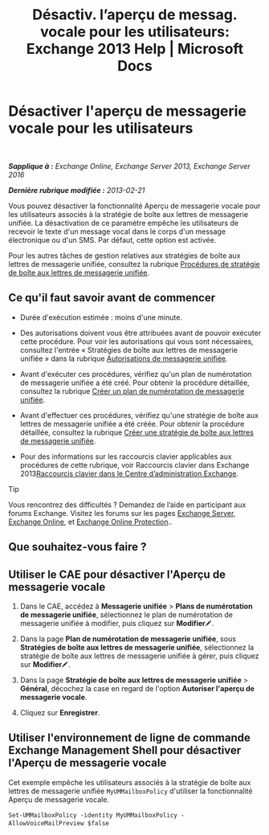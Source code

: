 ﻿---
title: "Désactiv. l’aperçu de messag. vocale pour les utilisateurs: Exchange 2013 Help | Microsoft Docs"
TOCTitle: Désactiver l'aperçu de messagerie vocale pour les utilisateurs
ms:assetid: 362fed13-3a9c-4111-bfa4-8c45ab6a3a01
ms:mtpsurl: https://technet.microsoft.com/fr-fr/library/Dd335199(v=EXCHG.150)
ms:contentKeyID: 51407176
ms.date: 05/23/2018
mtps_version: v=EXCHG.150
ms.translationtype: MT
---

# Désactiver l'aperçu de messagerie vocale pour les utilisateurs

 

_**Sapplique à :** Exchange Online, Exchange Server 2013, Exchange Server 2016_

_**Dernière rubrique modifiée :** 2013-02-21_

Vous pouvez désactiver la fonctionnalité Aperçu de messagerie vocale pour les utilisateurs associés à la stratégie de boîte aux lettres de messagerie unifiée. La désactivation de ce paramètre empêche les utilisateurs de recevoir le texte d'un message vocal dans le corps d'un message électronique ou d'un SMS. Par défaut, cette option est activée.

Pour les autres tâches de gestion relatives aux stratégies de boîte aux lettres de messagerie unifiée, consultez la rubrique [Procédures de stratégie de boîte aux lettres de messagerie unifiée](um-mailbox-policy-procedures-exchange-2013-help.md).

## Ce qu'il faut savoir avant de commencer

  - Durée d'exécution estimée : moins d'une minute.

  - Des autorisations doivent vous être attribuées avant de pouvoir exécuter cette procédure. Pour voir les autorisations qui vous sont nécessaires, consultez l'entrée « Stratégies de boîte aux lettres de messagerie unifiée » dans la rubrique [Autorisations de messagerie unifiée](unified-messaging-permissions-exchange-2013-help.md).

  - Avant d'exécuter ces procédures, vérifiez qu'un plan de numérotation de messagerie unifiée a été créé. Pour obtenir la procédure détaillée, consultez la rubrique [Créer un plan de numérotation de messagerie unifiée](create-a-um-dial-plan-exchange-2013-help.md).

  - Avant d'effectuer ces procédures, vérifiez qu'une stratégie de boîte aux lettres de messagerie unifiée a été créée. Pour obtenir la procédure détaillée, consultez la rubrique [Créer une stratégie de boîte aux lettres de messagerie unifiée](create-a-um-mailbox-policy-exchange-2013-help.md).

  - Pour des informations sur les raccourcis clavier applicables aux procédures de cette rubrique, voir Raccourcis clavier dans Exchange 2013[Raccourcis clavier dans le Centre d’administration Exchange](keyboard-shortcuts-in-the-exchange-admin-center-exchange-online-protection-help.md).

> [!TIP]
> Vous rencontrez des difficultés ? Demandez de l’aide en participant aux forums Exchange. Visitez les forums sur les pages <a href="https://go.microsoft.com/fwlink/p/?linkid=60612">Exchange Server</a>, <a href="https://go.microsoft.com/fwlink/p/?linkid=267542">Exchange Online</a>, et <a href="https://go.microsoft.com/fwlink/p/?linkid=285351">Exchange Online Protection</a>..


## Que souhaitez-vous faire ?

## Utiliser le CAE pour désactiver l'Aperçu de messagerie vocale

1.  Dans le CAE, accédez à **Messagerie unifiée** \> **Plans de numérotation de messagerie unifiée**, sélectionnez le plan de numérotation de messagerie unifiée à modifier, puis cliquez sur **Modifier**![Icône Modifier](images/Bb124582.6f53ccb2-1f13-4c02-bea0-30690e6ea71d(EXCHG.150).gif "Icône Modifier").

2.  Dans la page **Plan de numérotation de messagerie unifiée**, sous **Stratégies de boîte aux lettres de messagerie unifiée**, sélectionnez la stratégie de boîte aux lettres de messagerie unifiée à gérer, puis cliquez sur **Modifier**![Icône Modifier](images/Bb124582.6f53ccb2-1f13-4c02-bea0-30690e6ea71d(EXCHG.150).gif "Icône Modifier").

3.  Dans la page **Stratégie de boîte aux lettres de messagerie unifiée** \> **Général**, décochez la case en regard de l'option **Autoriser l'aperçu de messagerie vocale**.

4.  Cliquez sur **Enregistrer**.

## Utiliser l'environnement de ligne de commande Exchange Management Shell pour désactiver l'Aperçu de messagerie vocale

Cet exemple empêche les utilisateurs associés à la stratégie de boîte aux lettres de messagerie unifiée `MyUMMailboxPolicy` d'utiliser la fonctionnalité Aperçu de messagerie vocale.

    Set-UMMailboxPolicy -identity MyUMMailboxPolicy - AllowVoiceMailPreview $false

